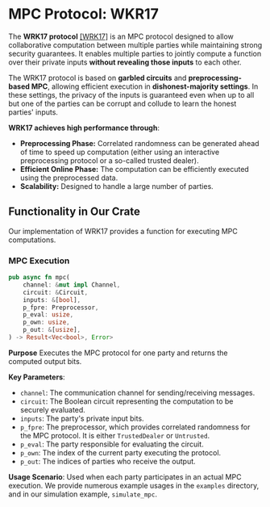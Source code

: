 # MPC Protocol: WKR17

The **WRK17 protocol** [[WRK17]](https://eprint.iacr.org/2017/189.pdf) is an MPC protocol designed to allow collaborative computation between multiple parties while maintaining strong security guarantees. It enables multiple parties to jointly compute a function over their private inputs **without revealing those inputs** to each other. 

The WRK17 protocol is based on **garbled circuits** and **preprocessing-based MPC**, allowing efficient execution in **dishonest-majority settings**. In these settings, the privacy of the inputs is guaranteed even when up to all but one of the parties can be corrupt and collude to learn the honest parties' inputs. 

**WRK17 achieves high performance through**: 
- **Preprocessing Phase:** Correlated randomness can be generated ahead of time to speed up computation (either using an interactive preprocessing protocol or a so-called trusted dealer). 
- **Efficient Online Phase:** The computation can be efficiently executed using the preprocessed data.
- **Scalability:** Designed to handle a large number of parties.

## Functionality in Our Crate  

Our implementation of WRK17 provides a function for executing MPC computations.  

### MPC Execution

```rust
pub async fn mpc(
    channel: &mut impl Channel,
    circuit: &Circuit,
    inputs: &[bool],
    p_fpre: Preprocessor,
    p_eval: usize,
    p_own: usize,
    p_out: &[usize],
) -> Result<Vec<bool>, Error>
```

**Purpose** Executes the MPC protocol for one party and returns the computed output bits.

**Key Parameters**:
- `channel`: The communication channel for sending/receiving messages.
- `circuit`: The Boolean circuit representing the computation to be securely evaluated.
- `inputs`: The party's private input bits.
- `p_fpre`: The preprocessor, which provides correlated randomness for the MPC protocol. It is either `TrustedDealer` or `Untrusted`.
- `p_eval`: The party responsible for evaluating the circuit.
- `p_own`: The index of the current party executing the protocol.
- `p_out`: The indices of parties who receive the output.

**Usage Scenario**: Used when each party participates in an actual MPC execution. We provide numerous example usages in the `examples` directory, and in our simulation example, `simulate_mpc`.